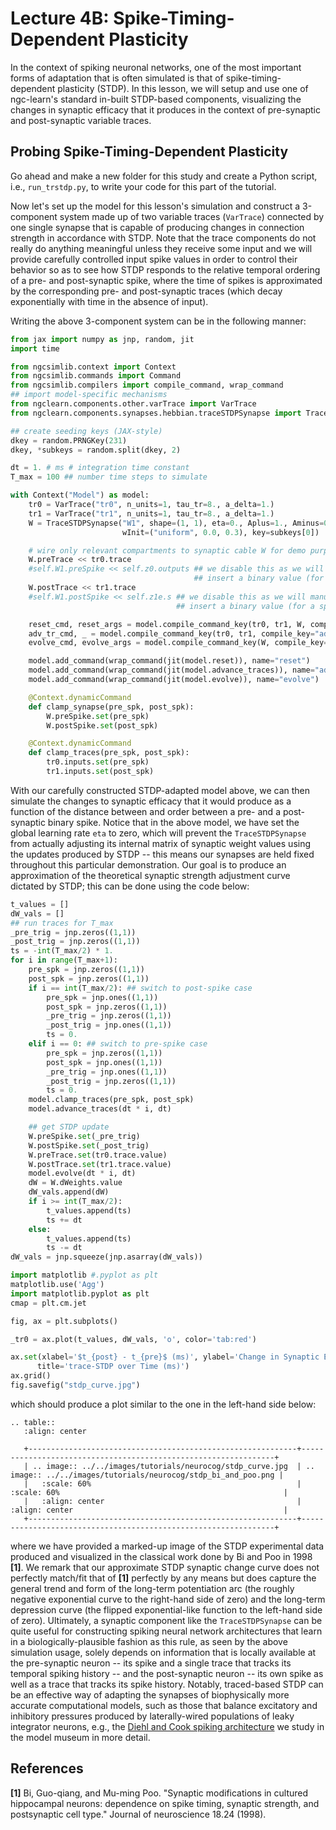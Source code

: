 # Lecture 4B: Spike-Timing-Dependent Plasticity

In the context of spiking neuronal networks, one of the most important forms
of adaptation that is often simulated is that of spike-timing-dependent
plasticity (STDP). In this lesson, we will setup and use one
of ngc-learn's standard in-built STDP-based components, visualizing the
changes in synaptic efficacy that it produces in the context of
pre-synaptic and post-synaptic variable traces.

## Probing Spike-Timing-Dependent Plasticity

Go ahead and make a new folder for this study and create a Python script,
i.e., `run_trstdp.py`, to write your code for this part of the tutorial.

Now let's set up the model for this lesson's simulation and construct a
3-component system made up of two variable traces (`VarTrace`) connected by
one single synapse that is capable of producing changes in connection strength
in accordance with STDP. Note that the trace components do not really do
anything meaningful unless they receive some input and we will provide
carefully controlled input spike values in order to control their behavior
so as to see how STDP responds to the relative temporal ordering of a pre- and
post-synaptic spike, where the time of spikes is approximated by the
corresponding pre- and post-synaptic traces (which decay exponentially with time
in the absence of input).

Writing the above 3-component system can be in the following manner:

```python
from jax import numpy as jnp, random, jit
import time

from ngcsimlib.context import Context
from ngcsimlib.commands import Command
from ngcsimlib.compilers import compile_command, wrap_command
## import model-specific mechanisms
from ngclearn.components.other.varTrace import VarTrace
from ngclearn.components.synapses.hebbian.traceSTDPSynapse import TraceSTDPSynapse

## create seeding keys (JAX-style)
dkey = random.PRNGKey(231)
dkey, *subkeys = random.split(dkey, 2)

dt = 1. # ms # integration time constant
T_max = 100 ## number time steps to simulate

with Context("Model") as model:
    tr0 = VarTrace("tr0", n_units=1, tau_tr=8., a_delta=1.)
    tr1 = VarTrace("tr1", n_units=1, tau_tr=8., a_delta=1.)
    W = TraceSTDPSynapse("W1", shape=(1, 1), eta=0., Aplus=1., Aminus=0.8,
                         wInit=("uniform", 0.0, 0.3), key=subkeys[0])

    # wire only relevant compartments to synaptic cable W for demo purposes
    W.preTrace << tr0.trace
    #self.W1.preSpike << self.z0.outputs ## we disable this as we will manually
                                         ## insert a binary value (for a spike)
    W.postTrace << tr1.trace
    #self.W1.postSpike << self.z1e.s ## we disable this as we will manually
                                     ## insert a binary value (for a spike)

    reset_cmd, reset_args = model.compile_command_key(tr0, tr1, W, compile_key="reset")
    adv_tr_cmd, _ = model.compile_command_key(tr0, tr1, compile_key="advance_state", name="advance_traces")
    evolve_cmd, evolve_args = model.compile_command_key(W, compile_key="evolve") ## M-step

    model.add_command(wrap_command(jit(model.reset)), name="reset")
    model.add_command(wrap_command(jit(model.advance_traces)), name="advance_traces")
    model.add_command(wrap_command(jit(model.evolve)), name="evolve")

    @Context.dynamicCommand
    def clamp_synapse(pre_spk, post_spk):
        W.preSpike.set(pre_spk)
        W.postSpike.set(post_spk)

    @Context.dynamicCommand
    def clamp_traces(pre_spk, post_spk):
        tr0.inputs.set(pre_spk)
        tr1.inputs.set(post_spk)
```

With our carefully constructed STDP-adapted model above, we can then simulate
the changes to synaptic efficacy that it would produce as a function of
the distance between and order between a pre- and a post-synaptic binary spike.
Notice that in the above model, we have set the global learning rate `eta` to
zero, which will prevent the `TraceSTDPSynapse` from actually adjusting
its internal matrix of synaptic weight values using the updates produced by
STDP -- this means our synapses are held fixed throughout this particular
demonstration. Our goal is to produce an approximation of the theoretical synaptic
strength adjustment curve dictated by STDP; this can be done using the
code below:

```python
t_values = []
dW_vals = []
## run traces for T_max
_pre_trig = jnp.zeros((1,1))
_post_trig = jnp.zeros((1,1))
ts = -int(T_max/2) * 1.
for i in range(T_max+1):
    pre_spk = jnp.zeros((1,1))
    post_spk = jnp.zeros((1,1))
    if i == int(T_max/2): ## switch to post-spike case
        pre_spk = jnp.ones((1,1))
        post_spk = jnp.zeros((1,1))
        _pre_trig = jnp.zeros((1,1))
        _post_trig = jnp.ones((1,1))
        ts = 0.
    elif i == 0: ## switch to pre-spike case
        pre_spk = jnp.zeros((1,1))
        post_spk = jnp.ones((1,1))
        _pre_trig = jnp.ones((1,1))
        _post_trig = jnp.zeros((1,1))
        ts = 0.
    model.clamp_traces(pre_spk, post_spk)
    model.advance_traces(dt * i, dt)

    ## get STDP update
    W.preSpike.set(_pre_trig)
    W.postSpike.set(_post_trig)
    W.preTrace.set(tr0.trace.value)
    W.postTrace.set(tr1.trace.value)
    model.evolve(dt * i, dt)
    dW = W.dWeights.value
    dW_vals.append(dW)
    if i >= int(T_max/2):
        t_values.append(ts)
        ts += dt
    else:
        t_values.append(ts)
        ts -= dt
dW_vals = jnp.squeeze(jnp.asarray(dW_vals))

import matplotlib #.pyplot as plt
matplotlib.use('Agg')
import matplotlib.pyplot as plt
cmap = plt.cm.jet

fig, ax = plt.subplots()

_tr0 = ax.plot(t_values, dW_vals, 'o', color='tab:red')

ax.set(xlabel='$t_{post} - t_{pre}$ (ms)', ylabel='Change in Synaptic Efficacy',
      title='trace-STDP over Time (ms)')
ax.grid()
fig.savefig("stdp_curve.jpg")
```

which should produce a plot similar to the one in the left-hand side below:

```{eval-rst}
.. table::
   :align: center

   +------------------------------------------------------------+----------------------------------------------------------------+
   | .. image:: ../../images/tutorials/neurocog/stdp_curve.jpg  | .. image:: ../../images/tutorials/neurocog/stdp_bi_and_poo.png |
   |   :scale: 60%                                              |   :scale: 60%                                                  |
   |   :align: center                                           |   :align: center                                               |
   +------------------------------------------------------------+----------------------------------------------------------------+
```

where we have provided a marked-up image of the STDP experimental data produced
and visualized in the classical work done by Bi and Poo in 1998 <b>[1]</b>.
We remark that our approximate STDP synaptic change curve does not perfectly
match/fit that of <b>[1]</b> perfectly by any means but does capture the
general trend and form of the long-term potentiation arc (the roughly
negative exponential curve to the right-hand side of zero) and the long-term
depression curve (the flipped exponential-like function to the left-hand
side of zero). Ultimately, a synaptic component like the `TraceSTDPSynapse`
can be quite useful for constructing spiking neural network architectures
that learn in a biologically-plausible fashion as this rule, as seen by the
above simulation usage, solely depends on information that is locally
available at the pre-synaptic neuron -- its spike and a single trace that
tracks its temporal spiking history -- and the post-synaptic neuron --
its own spike as well as a trace that tracks its spike history. Notably,
traced-based STDP can be an effective way of adapting the synapses of
biophysically more accurate computational models, such as those that balance
excitatory and inhibitory pressures produced by laterally-wired populations of
leaky integrator neurons, e.g., the
[Diehl and Cook spiking architecture](../../museum/snn_dc) we study in the model
museum in more detail.

## References

<b>[1]</b> Bi, Guo-qiang, and Mu-ming Poo. "Synaptic modifications in cultured
hippocampal neurons: dependence on spike timing, synaptic strength, and
postsynaptic cell type." Journal of neuroscience 18.24 (1998).
